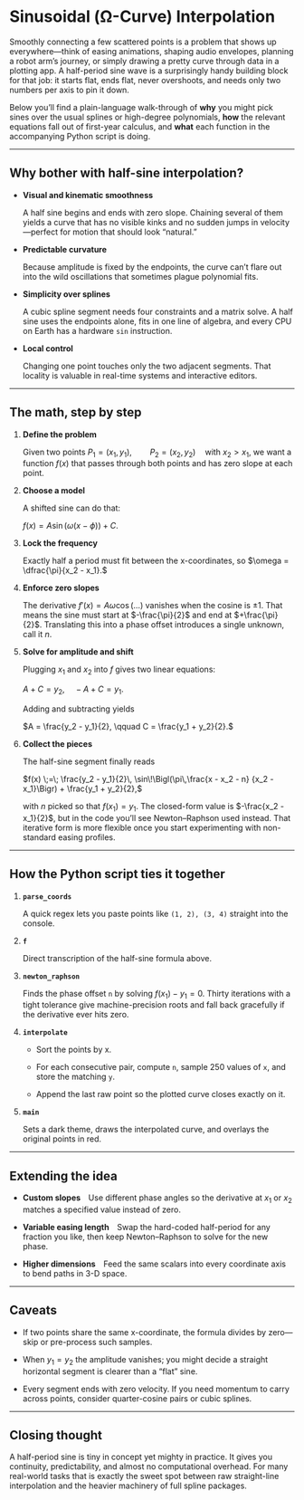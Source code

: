 # Sinusoidal (Ω-Curve) Interpolation

Smoothly connecting a few scattered points is a problem that shows up
everywhere—think of easing animations, shaping audio envelopes, planning a
robot arm’s journey, or simply drawing a pretty curve through data in a
plotting app. A half-period sine wave is a surprisingly handy building block
for that job: it starts flat, ends flat, never overshoots, and needs only two
numbers per axis to pin it down.

Below you’ll find a plain-language walk-through of **why** you might pick sines
over the usual splines or high-degree polynomials, **how** the relevant
equations fall out of first-year calculus, and **what** each function in the
accompanying Python script is doing.

---

## Why bother with half-sine interpolation?

* **Visual and kinematic smoothness**

  A half sine begins and ends with zero slope. Chaining several of them yields
  a curve that has no visible kinks and no sudden jumps in velocity—perfect for
  motion that should look “natural.”

* **Predictable curvature**

  Because amplitude is fixed by the endpoints, the curve can’t flare out into
  the wild oscillations that sometimes plague polynomial fits.

* **Simplicity over splines**

  A cubic spline segment needs four constraints and a matrix solve.  A half
  sine uses the endpoints alone, fits in one line of algebra, and every CPU on
  Earth has a hardware `sin` instruction.

* **Local control**

  Changing one point touches only the two adjacent segments. That locality is
  valuable in real-time systems and interactive editors.

---

## The math, step by step

1. **Define the problem**

   Given two points $P_1 = (x_1,\,y_1), \qquad P_2 = (x_2,\,y_2) \quad
   \text{with } x_2 > x_1$, we want a function $f(x)$ that  passes through
   both points and  has zero slope at each point.

2. **Choose a model**

   A shifted sine can do that:

   $f(x) = A \sin\bigl(\omega(x - \phi)\bigr) + C.$

3. **Lock the frequency**

   Exactly half a period must fit between the x-coordinates, so $\omega =
   \dfrac{\pi}{x_2 - x_1}.$

4. **Enforce zero slopes**

   The derivative $f'(x) = A\omega\cos(\ldots)$ vanishes when the cosine is
   $\pm 1$. That means the sine must start at $-\frac{\pi}{2}$ and end at
   $+\frac{\pi}{2}$. Translating this into a phase offset introduces a single
   unknown, call it $n$.

5. **Solve for amplitude and shift**

   Plugging $x_1$ and $x_2$ into $f$ gives two linear equations:

   $A + C = y_2, \quad -A + C = y_1.$

   Adding and subtracting yields

   $A = \frac{y_2 - y_1}{2}, \qquad C = \frac{y_1 + y_2}{2}.$

6. **Collect the pieces**

   The half-sine segment finally reads

   $f(x) \;=\; \frac{y_2 - y_1}{2}\, \sin\!\Bigl(\pi\,\frac{x - x_2 - n}
   {x_2 - x_1}\Bigr) + \frac{y_1 + y_2}{2},$

   with $n$ picked so that $f(x_1) = y_1$. The closed-form value is
   $-\frac{x_2 - x_1}{2}$, but in the code you’ll see Newton–Raphson used
   instead. That iterative form is more flexible once you start experimenting
   with non-standard easing profiles.

---

## How the Python script ties it together

1. **`parse_coords`**

   A quick regex lets you paste points like `(1, 2), (3, 4)` straight into the
   console.

2. **`f`**

   Direct transcription of the half-sine formula above.

3. **`newton_raphson`**

   Finds the phase offset `n` by solving $f(x_1) - y_1 = 0$. Thirty iterations
   with a tight tolerance give machine-precision roots and fall back gracefully
   if the derivative ever hits zero.

4. **`interpolate`**

   * Sort the points by x.

   * For each consecutive pair, compute `n`, sample 250 values of `x`, and
     store the matching `y`.

   * Append the last raw point so the plotted curve closes exactly on it.

5. **`main`**

   Sets a dark theme, draws the interpolated curve, and overlays the original
   points in red.

---

## Extending the idea

* **Custom slopes** Use different phase angles so the derivative at $x_1$ or
  $x_2$ matches a specified value instead of zero.

* **Variable easing length** Swap the hard-coded half-period for any fraction
  you like, then keep Newton–Raphson to solve for the new phase.

* **Higher dimensions** Feed the same scalars into every coordinate axis to
  bend paths in 3-D space.

---

## Caveats

* If two points share the same x-coordinate, the formula divides by zero—skip
  or pre-process such samples.

* When $y_1 = y_2$ the amplitude vanishes; you might decide a straight
  horizontal segment is clearer than a “flat” sine.

* Every segment ends with zero velocity. If you need momentum to carry across
  points, consider quarter-cosine pairs or cubic splines.

---

## Closing thought

A half-period sine is tiny in concept yet mighty in practice. It gives you
continuity, predictability, and almost no computational overhead. For many
real-world tasks that is exactly the sweet spot between raw straight-line
interpolation and the heavier machinery of full spline packages.
